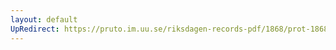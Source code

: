 ```yaml
---
layout: default
UpRedirect: https://pruto.im.uu.se/riksdagen-records-pdf/1868/prot-1868--ak--420/prot-1868--ak--420_013.pdf
---
```

